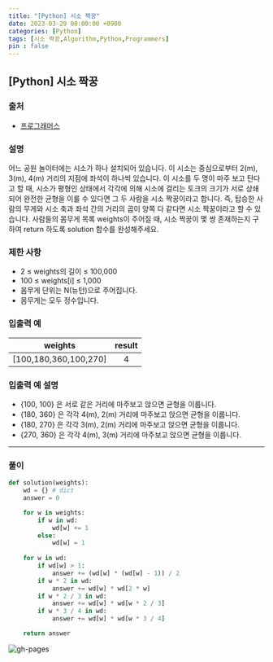 ```yaml
---
title: "[Python] 시소 짝꿍"
date: 2023-03-29 00:00:00 +0900
categories: [Python]
tags: [시소 짝꿍,Algorithm,Python,Programmers]
pin : false
---
```


## [Python] 시소 짝꿍

### 출처
- <a href="https://school.programmers.co.kr/learn/courses/30/lessons/152996" target="_blank"> 프로그래머스 </a>

### **설명**

어느 공원 놀이터에는 시소가 하나 설치되어 있습니다. 이 시소는 중심으로부터 2(m), 3(m), 4(m) 거리의 지점에 좌석이 하나씩 있습니다.
이 시소를 두 명이 마주 보고 탄다고 할 때, 시소가 평형인 상태에서 각각에 의해 시소에 걸리는 토크의 크기가 서로 상쇄되어 완전한 균형을 이룰 수 있다면 그 두 사람을 시소 짝꿍이라고 합니다. 즉, 탑승한 사람의 무게와 시소 축과 좌석 간의 거리의 곱이 양쪽 다 같다면 시소 짝꿍이라고 할 수 있습니다.
사람들의 몸무게 목록 weights이 주어질 때, 시소 짝꿍이 몇 쌍 존재하는지 구하여 return 하도록 solution 함수를 완성해주세요.

### **제한 사항**
- 2 ≤ weights의 길이 ≤ 100,000
- 100 ≤ weights[i] ≤ 1,000
- 몸무게 단위는 N(뉴턴)으로 주어집니다.
- 몸무게는 모두 정수입니다.

### 입출력 예

weights|result
:--:|:--:
[100,180,360,100,270]|4


### 입출력 예 설명
- {100, 100} 은 서로 같은 거리에 마주보고 앉으면 균형을 이룹니다.
- {180, 360} 은 각각 4(m), 2(m) 거리에 마주보고 앉으면 균형을 이룹니다.
- {180, 270} 은 각각 3(m), 2(m) 거리에 마주보고 앉으면 균형을 이룹니다.
- {270, 360} 은 각각 4(m), 3(m) 거리에 마주보고 앉으면 균형을 이룹니다.

---

### **풀이**

```python
def solution(weights):
    wd = {} # dict
    answer = 0

    for w in weights:
        if w in wd:
            wd[w] += 1
        else:
            wd[w] = 1
            
    for w in wd:
        if wd[w] > 1:
            answer += (wd[w] * (wd[w] - 1)) / 2
        if w * 2 in wd:
            answer += wd[w] * wd[2 * w]
        if w * 2 / 3 in wd:
            answer += wd[w] * wd[w * 2 / 3]
        if w * 3 / 4 in wd:
            answer += wd[w] * wd[w * 3 / 4]

    return answer
```

![gh-pages](../../../assets/img/favicons/android-chrome-256x256.png)
